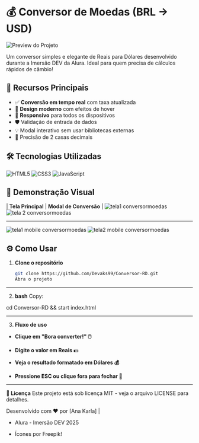 # 💰 Conversor de Moedas (BRL → USD) 

![Preview do Projeto](https://img.freepik.com/vetores-gratis/fundo-de-conceito-de-icones-de-moeda-global-digital_1017-17455.jpg)

Um conversor simples e elegante de Reais para Dólares desenvolvido durante a Imersão DEV da Alura. Ideal para quem precisa de cálculos rápidos de câmbio!

## 🚀 Recursos Principais

- ✅ **Conversão em tempo real** com taxa atualizada
- 🎨 **Design moderno** com efeitos de hover
- 📱 **Responsivo** para todos os dispositivos
- 🛡️ Validação de entrada de dados
- 💡 Modal interativo sem usar bibliotecas externas
- 🎯 Precisão de 2 casas decimais

## 🛠️ Tecnologias Utilizadas

![HTML5](https://img.shields.io/badge/-HTML5-E34F26?style=flat&logo=html5&logoColor=white)
![CSS3](https://img.shields.io/badge/-CSS3-1572B6?style=flat&logo=css3&logoColor=white)
![JavaScript](https://img.shields.io/badge/-JavaScript-F7DF1E?style=flat&logo=javascript&logoColor=black)

## 📸 Demonstração Visual

| **Tela Principal** | **Modal de Conversão** |
![tela1 conversormoedas](https://github.com/user-attachments/assets/b71b847c-6232-438e-95d2-18309ca5caec)
![tela 2 conversormoedas](https://github.com/user-attachments/assets/ac2fd3da-18ad-457d-a2fa-ab63e787e20c)

---

![tela1 mobile conversormoedas ](https://github.com/user-attachments/assets/acfb6ca2-1e24-47e9-ad0c-dd6159536adc)
![tela2 mobile conversormoedas](https://github.com/user-attachments/assets/649f0129-5d36-4a89-9398-a7e7dd836c7f)



## ⚙️ Como Usar

1. **Clone o repositório**
   ```bash
   git clone https://github.com/Devaks99/Conversor-RD.git
   Abra o projeto
---
2. **bash**
Copy:

cd Conversor-RD && start index.html

---
3. **Fluxo de uso**

- **Clique em "Bora converter!" 🖱️**

- **Digite o valor em Reais 💵**

- **Veja o resultado formatado em Dólares 💰**

- **Pressione ESC ou clique fora para fechar 🚪**

---
**📄 Licença**
Este projeto está sob licença MIT - veja o arquivo LICENSE para detalhes.

Desenvolvido com ❤️ por [Ana Karla] | 
- Alura - Imersão DEV 2025
  
- Ícones por Freepik! 
